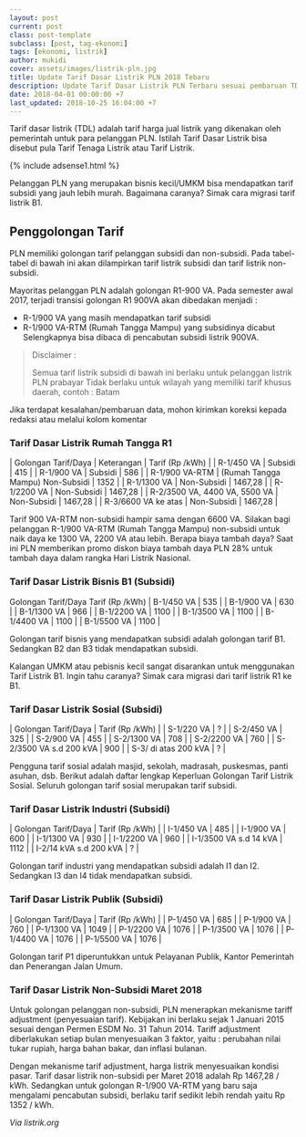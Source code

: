 ```yaml
---
layout: post
current: post
class: post-template
subclass: [post, tag-ekonomi]
tags: [ekonomi, listrik]
author: mukidi
cover: assets/images/listrik-pln.jpg
title: Update Tarif Dasar Listrik PLN 2018 Tebaru
description: Update Tarif Dasar Listrik PLN Terbaru sesuai pembaruan TDL per Maret 2018
date: 2018-04-01 00:00:00 +7
last_updated: 2018-10-25 16:04:00 +7
---
```

Tarif dasar listrik (TDL) adalah tarif harga jual listrik yang dikenakan oleh pemerintah untuk para pelanggan PLN. Istilah Tarif Dasar Listrik bisa disebut pula Tarif Tenaga Listrik atau Tarif Listrik.

{% include adsense1.html %}

Pelanggan PLN yang merupakan bisnis kecil/UMKM bisa mendapatkan tarif subsidi yang jauh lebih murah. Bagaimana caranya? Simak cara migrasi tarif listrik B1.

## Penggolongan Tarif

PLN memiliki golongan tarif pelanggan subsidi dan non-subsidi. Pada tabel-tabel di bawah ini akan dilampirkan tarif listrik subsidi dan tarif listrik non-subsidi.

Mayoritas pelanggan PLN adalah golongan R1-900 VA. Pada semester awal 2017, terjadi transisi golongan R1 900VA akan dibedakan menjadi :

- R-1/900 VA yang masih mendapatkan tarif subsidi
- R-1/900 VA-RTM (Rumah Tangga Mampu) yang subsidinya dicabut
Selengkapnya bisa dibaca di pencabutan subsidi listrik 900VA.

> Disclaimer :
>
> Semua tarif listrik subsidi di bawah ini berlaku untuk pelanggan listrik PLN prabayar
Tidak berlaku untuk wilayah yang memiliki tarif khusus daerah, contoh : Batam

Jika terdapat kesalahan/pembaruan data, mohon kirimkan koreksi kepada redaksi atau melalui kolom komentar

### Tarif Dasar Listrik Rumah Tangga R1

| Golongan Tarif/Daya | Keterangan | Tarif (Rp /kWh)  |
| R-1/450 VA | Subsidi | 415 |
| R-1/900 VA | Subsidi | 586 |
| R-1/900 VA-RTM | (Rumah Tangga Mampu) Non-Subsidi | 1352 |
| R-1/1300 VA | Non-Subsidi | 1467,28 |
| R-1/2200 VA | Non-Subsidi | 1467,28 |
| R-2/3500 VA, 4400 VA, 5500 VA | Non-Subsidi | 1467,28 |
| R-3/6600 VA ke atas | Non-Subsidi | 1467,28 |

Tarif 900 VA-RTM non-subsidi hampir sama dengan 6600 VA. Silakan bagi pelanggan R-1/900 VA-RTM (Rumah Tangga Mampu) non-subsidi untuk naik daya ke 1300 VA, 2200 VA atau lebih. Berapa biaya tambah daya? Saat ini PLN memberikan promo diskon biaya tambah daya PLN 28% untuk tambah daya dalam rangka Hari Listrik Nasional.

### Tarif Dasar Listrik Bisnis B1 (Subsidi)

Golongan Tarif/Daya Tarif (Rp /kWh)
| B-1/450 VA | 535 |
| B-1/900 VA | 630 |
| B-1/1300 VA | 966 |
| B-1/2200 VA | 1100 |
| B-1/3500 VA | 1100 |
| B-1/4400 VA | 1100 |
| B-1/5500 VA | 1100 |

Golongan tarif bisnis yang mendapatkan subsidi adalah golongan tarif B1. Sedangkan B2 dan B3 tidak mendapatkan subsidi.

Kalangan UMKM atau pebisnis kecil sangat disarankan untuk menggunakan Tarif Listrik B1.
Ingin tahu caranya? Simak cara migrasi dari tarif listrik R1 ke B1.

### Tarif Dasar Listrik Sosial (Subsidi)

| Golongan Tarif/Daya | Tarif (Rp /kWh) |
| S-1/220 VA | ? |
| S-2/450 VA | 325 |
| S-2/900 VA | 455 |
| S-2/1300 VA | 708 |
| S-2/2200 VA | 760 |
| S-2/3500 VA s.d 200 kVA | 900 |
| S-3/ di atas 200 kVA | ? |

Pengguna tarif sosial adalah masjid, sekolah, madrasah, puskesmas, panti asuhan, dsb. Berikut adalah daftar lengkap Keperluan Golongan Tarif Listrik Sosial. Seluruh golongan tarif sosial merupakan tarif subsidi.

### Tarif Dasar Listrik Industri (Subsidi)

| Golongan Tarif/Daya | Tarif (Rp /kWh) |
| I-1/450 VA | 485 |
| I-1/900 VA | 600 |
| I-1/1300 VA | 930 |
| I-1/2200 VA | 960 |
| I-1/3500 VA s.d 14 kVA | 1112 |
| I-2/14 kVA s.d 200 kVA | ? |

Golongan tarif industri yang mendapatkan subsidi adalah I1 dan I2. Sedangkan I3 dan I4 tidak mendapatkan subsidi.

### Tarif Dasar Listrik Publik (Subsidi)

| Golongan Tarif/Daya | Tarif (Rp /kWh) |
| P-1/450 VA | 685 |
| P-1/900 VA | 760 |
| P-1/1300 VA | 1049 |
| P-1/2200 VA | 1076 |
| P-1/3500 VA | 1076 |
| P-1/4400 VA | 1076 |
| P-1/5500 VA | 1076 |

Golongan tarif P1 diperuntukkan untuk Pelayanan Publik, Kantor Pemerintah dan Penerangan Jalan Umum.

### Tarif Dasar Listrik Non-Subsidi Maret 2018

Untuk golongan pelanggan non-subsidi, PLN menerapkan mekanisme tariff adjustment (penyesuaian tarif). Kebijakan ini berlaku sejak 1 Januari 2015 sesuai dengan Permen ESDM No. 31 Tahun 2014. Tariff adjustment diberlakukan setiap bulan menyesuaikan 3 faktor, yaitu : perubahan nilai tukar rupiah, harga bahan bakar, dan inflasi bulanan.

Dengan mekanisme tarif adjustment, harga listrik menyesuaikan kondisi pasar. Tarif dasar listrik non-subsidi per Maret 2018 adalah Rp 1467,28 / kWh. Sedangkan untuk golongan R-1/900 VA-RTM yang baru saja mengalami pencabutan subsidi, berlaku tarif sedikit lebih rendah yaitu Rp 1352 / kWh.

_Via listrik.org_
